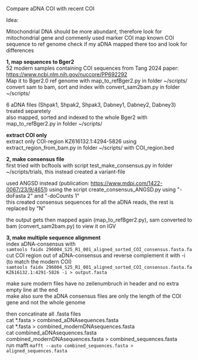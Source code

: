 Compare aDNA COI with recent COI

Idea:

Mitochondrial DNA should be more abundant, therefore look for mitochondrial gene and commenly used marker COI
map known COI sequence to ref genome
check if my aDNA mapped there too and look for differences

**1, map sequences to Bger2**  
52 modern samples containing COI sequences from Tang 2024 paper: https://www.ncbi.nlm.nih.gov/nuccore/PP692292  
Map it to Bger2.0 ref genome with map_to_refBger2.py in folder ~/scripts/  
convert sam to bam, sort and index with convert_sam2bam.py in folder ~/scripts/  

6 aDNA files (Shpak1, Shpak2, Shpak3, Dabney1, Dabney2, Dabney3) treated separetely  
also mapped, sorted and indexed to the whole Bger2 with map_to_refBger2.py in folder ~/scripts/  

**extract COI only**  
extract only COI-region KZ616132.1:4294-5826 using extract_region_from_bam.py in folder ~/scripts/ with COI_region.bed

**2, make consensus file**  
first tried with bcftools with script test_make_consensus.py in folder ~/scripts/trials, this instead created a variant-file  

used ANGSD instead (publication: https://www.mdpi.com/1422-0067/23/9/4651)
using the script create_consensus_ANGSD.py using "-doFasta 2" and "-doCounts 1"  
this created consensus sequences for all the aDNA reads, the rest is replaced by "N"  

the output gets then mapped again (map_to_refBger2.py), sam converted to bam (convert_sam2bam.py) to view it on IGV  

**3, make multiple sequence alignment**  
index aDNA-consensus with  
```samtools faidx 296004_S25_R1_001_aligned_sorted_COI_consensus.fasta.fa``` 
cut COI region out of aDNA-consensus and reverse complement it with -i (to match the modern COI)   
```samtools faidx 296004_S25_R1_001_aligned_sorted_COI_consensus.fasta.fa KZ616132.1:4291-5826 -i > output.fasta``` 

make sure modern files have no zeilenumbruch in header and no extra empty line at the end  
make also sure the aDNA consensus files are only the length of the COI gene and not the whole genome  

then concatinate all .fasta files  
cat *.fasta > combined_aDNAsequences.fasta  
cat *.fasta > combined_modernDNAsequences.fasta  
cat combined_aDNAsequences.fasta combined_modernDNAsequences.fasta > combined_sequences.fasta  
run mafft ```mafft --auto combined_sequences.fasta > aligned_sequences.fasta```



  



